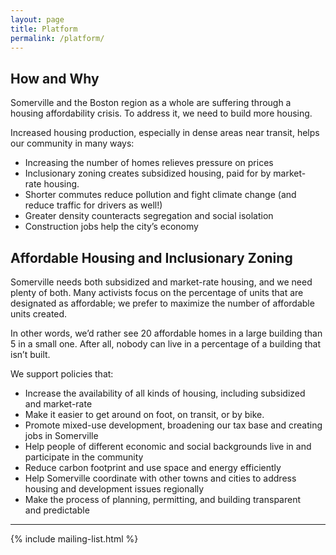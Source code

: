 ```yaml
---
layout: page
title: Platform
permalink: /platform/
---
```

## How and Why

Somerville and the Boston region as a whole are suffering through a housing affordability crisis. To address it, we need to build more housing.

Increased housing production, especially in dense areas near transit, helps our community in many ways:

* Increasing the number of homes relieves pressure on prices
* Inclusionary zoning creates subsidized housing, paid for by market-rate&nbsp;housing.
* Shorter commutes reduce pollution and fight climate change (and reduce traffic for drivers as well!)
* Greater density counteracts segregation and social isolation
* Construction jobs help the city’s economy

## Affordable Housing and Inclusionary Zoning

Somerville needs both subsidized and market-rate housing, and we need plenty of both. Many activists focus on the percentage of units that are designated as affordable; we prefer to maximize the number of affordable units created.

In other words, we’d rather see 20 affordable homes in a large building than 5 in a small one. After all, nobody can live in a percentage of a building that isn’t built.

We support policies that:


* Increase the availability of all kinds of housing, including subsidized and&nbsp;market-rate
* Make it easier to get around on foot, on transit, or by bike.
* Promote mixed-use development, broadening our tax base and creating jobs in Somerville
* Help people of different economic and social backgrounds live in and participate in the community
* Reduce carbon footprint and use space and energy efficiently
* Help Somerville coordinate with other towns and cities to address housing and development issues regionally
* Make the process of planning, permitting, and building transparent and&nbsp;predictable

* * *

{% include mailing-list.html %}
